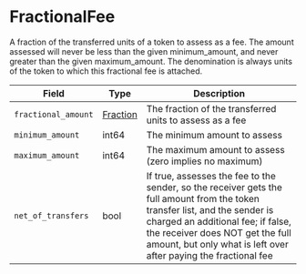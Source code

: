 # FractionalFee

A fraction of the transferred units of a token to assess as a fee. The amount assessed will never be less than the given minimum\_amount, and never greater than the given maximum\_amount. The denomination is always units of the token to which this fractional fee is attached.

| Field               | Type                                                            | Description                                                                                                                                                                                                                                                              |
| ------------------- | --------------------------------------------------------------- | ------------------------------------------------------------------------------------------------------------------------------------------------------------------------------------------------------------------------------------------------------------------------ |
| `fractional_amount` | [Fraction](../../../../docs/hedera-api/basic-types/fraction.md) | The fraction of the transferred units to assess as a fee                                                                                                                                                                                                                 |
| `minimum_amount`    | int64                                                           | The minimum amount to assess                                                                                                                                                                                                                                             |
| `maximum_amount`    | int64                                                           | The maximum amount to assess (zero implies no maximum)                                                                                                                                                                                                                   |
| `net_of_transfers`  | bool                                                            | If true, assesses the fee to the sender, so the receiver gets the full amount from the token transfer list, and the sender is charged an additional fee; if false, the receiver does NOT get the full amount, but only what is left over after paying the fractional fee |
